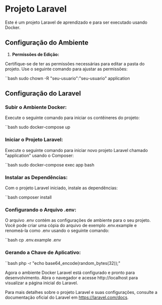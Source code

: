 # Projeto Laravel

Este é um projeto Laravel de aprendizado e para ser executado usando Docker. 

## Configuração do Ambiente

1.  **Permissões de Edição:**

Certifique-se de ter as permissões necessárias para editar a pasta do projeto. Use o seguinte comando para ajustar as permissões:

   ``bash
      sudo chown -R "seu-usuario":"seu-usuario" application

## Configuração do Laravel

### Subir o Ambiente Docker:
Execute o seguinte comando para iniciar os contêineres do projeto:

   ``bash
      sudo docker-compose up

### Iniciar o Projeto Laravel:
Execute o seguinte comando para iniciar novo projeto Laravel chamado "application" usando o Composer:

   ``bash
      sudo docker-compose exec app bash

### Instalar as Dependências:
Com o projeto Laravel iniciado, instale as dependências:

   ``bash
      composer install

### Configurando o Arquivo .env:
O arquivo .env contém as configurações de ambiente para o seu projeto. Você pode criar uma cópia do arquivo de exemplo .env.example e renomeá-la como .env usando o seguinte comando:

   ``bash
   cp .env.example .env

### Gerando a Chave de Aplicativo:

   ``bash
   php -r "echo base64_encode(random_bytes(32));"


Agora o ambiente Docker Laravel está configurado e pronto para desenvolvimento. 
Abra o navegador e acesse http://localhost para visualizar a página inicial do Laravel.


Para mais detalhes sobre o projeto Laravel e suas configurações, consulte a documentação oficial do Laravel em https://laravel.com/docs.
